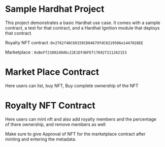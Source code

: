 # Sample Hardhat Project

This project demonstrates a basic Hardhat use case. It comes with a sample contract, a test for that contract, and a Hardhat Ignition module that deploys that contract.


Royalty NFT contract :`0x2762f40C69159CD84679fdC0219506e1447028EE`

Marketplace : `0xBeFf21002d0d6c22E1Dfd6FEf17692f211262153`

# Market Place Contract 
Here users can list, buy NFT, Buy complete ownership of the NFT

# Royalty NFT Contract
Here users can mint nft and also add royalty members and the percentage of there ownership, and remove members as well  


Make sure to give Approval of NFT for the marketplace contract after minting and entering the metadata.
 
